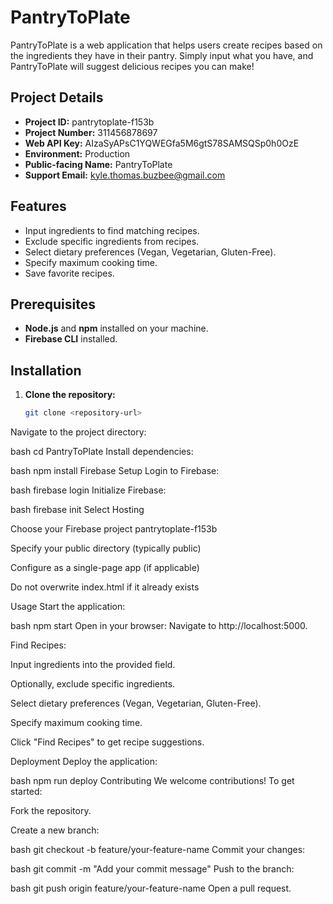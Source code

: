 # PantryToPlate

PantryToPlate is a web application that helps users create recipes based on the ingredients they have in their pantry. Simply input what you have, and PantryToPlate will suggest delicious recipes you can make!

## Project Details
- **Project ID:** pantrytoplate-f153b
- **Project Number:** 311456878697
- **Web API Key:** AIzaSyAPsC1YQWEGfa5M6gtS78SAMSQSp0h0OzE
- **Environment:** Production
- **Public-facing Name:** PantryToPlate
- **Support Email:** kyle.thomas.buzbee@gmail.com

## Features
- Input ingredients to find matching recipes.
- Exclude specific ingredients from recipes.
- Select dietary preferences (Vegan, Vegetarian, Gluten-Free).
- Specify maximum cooking time.
- Save favorite recipes.

## Prerequisites
- **Node.js** and **npm** installed on your machine.
- **Firebase CLI** installed.

## Installation
1. **Clone the repository:**
   ```bash
   git clone <repository-url>
Navigate to the project directory:

bash
cd PantryToPlate
Install dependencies:

bash
npm install
Firebase Setup
Login to Firebase:

bash
firebase login
Initialize Firebase:

bash
firebase init
Select Hosting

Choose your Firebase project pantrytoplate-f153b

Specify your public directory (typically public)

Configure as a single-page app (if applicable)

Do not overwrite index.html if it already exists

Usage
Start the application:

bash
npm start
Open in your browser: Navigate to http://localhost:5000.

Find Recipes:

Input ingredients into the provided field.

Optionally, exclude specific ingredients.

Select dietary preferences (Vegan, Vegetarian, Gluten-Free).

Specify maximum cooking time.

Click "Find Recipes" to get recipe suggestions.

Deployment
Deploy the application:

bash
npm run deploy
Contributing
We welcome contributions! To get started:

Fork the repository.

Create a new branch:

bash
git checkout -b feature/your-feature-name
Commit your changes:

bash
git commit -m "Add your commit message"
Push to the branch:

bash
git push origin feature/your-feature-name
Open a pull request.
